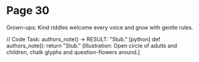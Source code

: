 # Page 30

Grown-ups: Kind riddles welcome every voice and grow with gentle rules.

// Code Task: authors_note() → RESULT: "Stub."
[python]
def authors_note():
    return "Stub."
[Illustration: Open circle of adults and children, chalk glyphs and question-flowers around.]
